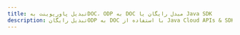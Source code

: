 ---title: تبدیل پاورپوینت بهDOC، ODP به DOC مبدل رایگان یا Java SDKdescription: تبدیل رایگانODP به DOC با استفاده از Java Cloud APIs & SDK. همچنین اسناد Microsoft PowerPoint را در Cloud ایجاد، ویرایش و رندر کنید.---